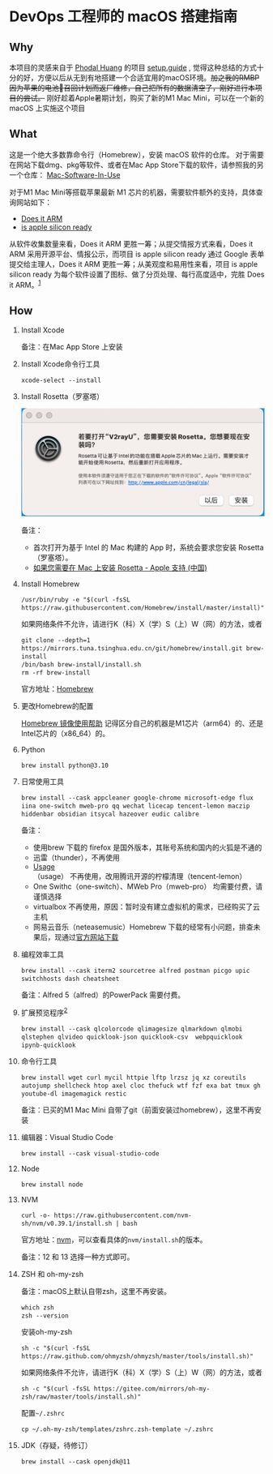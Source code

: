 # DevOps 工程师的 macOS 搭建指南

## Why

本项目的灵感来自于 [Phodal Huang](https://github.com/phodal)  的项目 [setup.guide](https://github.com/phodal/setup.guide) , 觉得这种总结的方式十分的好，方便以后从无到有地搭建一个合适宜用的macOS环境。~~加之我的RMBP因为苹果的电池🔋召回计划而返厂维修，自己把所有的数据清空了，刚好进行本项目的尝试。~~ 刚好趁着Apple暑期计划，购买了新的M1 Mac Mini，可以在一个新的 macOS 上实施这个项目

## What

这是一个绝大多数靠命令行（Homebrew），安装 macOS 软件的仓库。
对于需要在网站下载dmg、pkg等软件、或者在Mac App Store下载的软件，请参照我的另一个仓库：
[Mac-Software-In-Use](https://github.com/MiracleWong/Mac-Software-In-Use)

对于M1 Mac Mini等搭载苹果最新 M1 芯片的机器，需要软件额外的支持，具体查询网站如下：

- [Does it ARM](https://doesitarm.com/)
- [is apple silicon ready](https://isapplesiliconready.com/zh)

从软件收集数量来看，Does it ARM 更胜一筹；从提交情报方式来看，Does it ARM 采用开源平台、情报公示，而项目 is apple silicon ready 通过 Google 表单提交给主理人，Does it ARM 更胜一筹；从美观度和易用性来看，项目 is apple silicon ready 为每个软件设置了图标、做了分页处理、每行高度适中，完胜 Does it ARM。<sup>[1]</sup>

## How

1. Install Xcode
  
    备注：在Mac App Store 上安装

2. Install Xcode命令行工具

    ```
    xcode-select --install
    ```

3. Install Rosetta（罗塞塔）

    ![install-rosetta](images/install-rosetta.png)

    备注：
    - 首次打开为基于 Intel 的 Mac 构建的 App 时，系统会要求您安装 Rosetta（罗塞塔）。
    - [如果您需要在 Mac 上安装 Rosetta - Apple 支持 (中国)](https://support.apple.com/zh-cn/HT211861)

4. Install Homebrew

    ```
    /usr/bin/ruby -e "$(curl -fsSL https://raw.githubusercontent.com/Homebrew/install/master/install)"
    ```
    
    如果网络条件不允许，请进行K（科）X（学）S（上）W（网）的方法，或者
    
    ```
    git clone --depth=1 https://mirrors.tuna.tsinghua.edu.cn/git/homebrew/install.git brew-install
    /bin/bash brew-install/install.sh
    rm -rf brew-install
    ```

    官方地址：[Homebrew](https://brew.sh/index_zh-cn)

5. 更改Homebrew的配置

    [Homebrew 镜像使用帮助](https://mirrors.tuna.tsinghua.edu.cn/help/homebrew/)
    记得区分自己的机器是M1芯片（arm64）的、还是Intel芯片的（x86_64）的。

6. Python

    ```
    brew install python@3.10
    ```

7. 日常使用工具

    ```
    brew install --cask appcleaner google-chrome microsoft-edge flux iina one-switch mweb-pro qq wechat licecap tencent-lemon maczip hiddenbar obsidian itsycal hazeover eudic calibre
    ```
    
    备注：
    - 使用brew 下载的 firefox 是国外版本，其账号系统和国内的火狐是不通的
    - 迅雷（thunder），不再使用
    - [Usage](https://usage.pro/)（usage） 不再使用，改用腾讯开源的柠檬清理（tencent-lemon）
    - One Swithc（one-switch）、MWeb Pro（mweb-pro） 均需要付费，请谨慎选择
    - virtualbox 不再使用，原因：暂时没有建立虚拟机的需求，已经购买了云主机
    - 网易云音乐（neteasemusic）Homebrew 下载的经常有小问题，排查未果后，现通过[官方网站下载](https://music.163.com/#/download)


8. 编程效率工具

    ```
    brew install --cask iterm2 sourcetree alfred postman picgo upic switchhosts dash cheatsheet
    ```
    
    备注：Alfred 5（alfred）的PowerPack 需要付费。
    

9. 扩展预览程序<sup>[2]</sup>

    ```
    brew install --cask qlcolorcode qlimagesize qlmarkdown qlmobi qlstephen qlvideo quicklook-json quicklook-csv  webpquicklook ipynb-quicklook
    ```

10. 命令行工具

    ```
    brew install wget curl mycil httpie lftp lrzsz jq xz coreutils autojump shellcheck htop axel cloc thefuck wtf fzf exa bat tmux gh youtube-dl imagemagick restic
    ```
    
    备注：已买的M1 Mac Mini 自带了git（前面安装过homebrew），这里不再安装

11. 编辑器：Visual Studio Code
    
    ```
    brew install --cask visual-studio-code
    ```

12. Node

    ```
    brew install node
    ```

13. NVM

    ```
    curl -o- https://raw.githubusercontent.com/nvm-sh/nvm/v0.39.1/install.sh | bash
    ```

    官方地址：[nvm](https://github.com/nvm-sh/nvm)，可以查看具体的`nvm/install.sh`的版本。

    备注：12 和 13 选择一种方式即可。

14. ZSH 和 oh-my-zsh
    
    备注：macOS上默认自带zsh，这里不再安装。

    ```
    which zsh
    zsh --version
    ```

    安装oh-my-zsh
    ```
    sh -c "$(curl -fsSL https://raw.github.com/ohmyzsh/ohmyzsh/master/tools/install.sh)"
    ```
    
    如果网络条件不允许，请进行K（科）X（学）S（上）W（网）的方法，或者

    ```
    sh -c "$(curl -fsSL https://gitee.com/mirrors/oh-my-zsh/raw/master/tools/install.sh)"
    ```

    配置`~/.zshrc`
    ```
    cp ~/.oh-my-zsh/templates/zshrc.zsh-template ~/.zshrc
    ```


15. JDK（存疑，待修订）

    ```
    brew install --cask openjdk@11
    ```


[1]: https://www.pokooo.com/6808.html
[2]: https://github.com/sindresorhus/quick-look-plugins